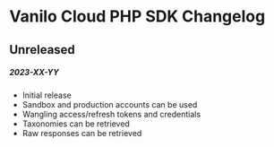 # Vanilo Cloud PHP SDK Changelog

## Unreleased
##### 2023-XX-YY

- Initial release
- Sandbox and production accounts can be used
- Wangling access/refresh tokens and credentials
- Taxonomies can be retrieved
- Raw responses can be retrieved
